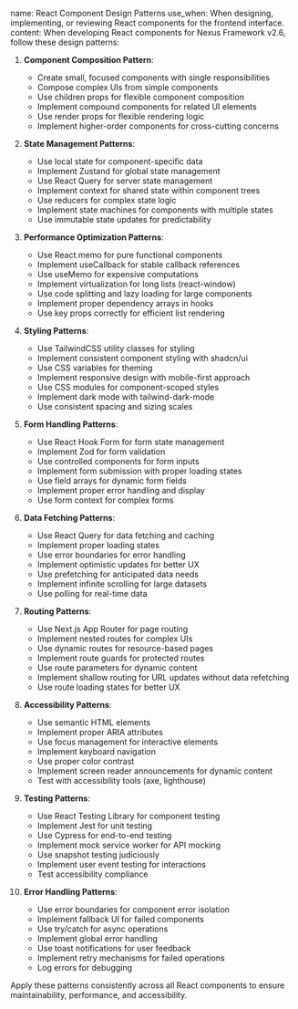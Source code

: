 name: React Component Design Patterns
use_when: When designing, implementing, or reviewing React components for the frontend interface.
content: 
When developing React components for Nexus Framework v2.6, follow these design patterns:

1. **Component Composition Pattern**:
   - Create small, focused components with single responsibilities
   - Compose complex UIs from simple components
   - Use children props for flexible component composition
   - Implement compound components for related UI elements
   - Use render props for flexible rendering logic
   - Implement higher-order components for cross-cutting concerns

2. **State Management Patterns**:
   - Use local state for component-specific data
   - Implement Zustand for global state management
   - Use React Query for server state management
   - Implement context for shared state within component trees
   - Use reducers for complex state logic
   - Implement state machines for components with multiple states
   - Use immutable state updates for predictability

3. **Performance Optimization Patterns**:
   - Use React.memo for pure functional components
   - Implement useCallback for stable callback references
   - Use useMemo for expensive computations
   - Implement virtualization for long lists (react-window)
   - Use code splitting and lazy loading for large components
   - Implement proper dependency arrays in hooks
   - Use key props correctly for efficient list rendering

4. **Styling Patterns**:
   - Use TailwindCSS utility classes for styling
   - Implement consistent component styling with shadcn/ui
   - Use CSS variables for theming
   - Implement responsive design with mobile-first approach
   - Use CSS modules for component-scoped styles
   - Implement dark mode with tailwind-dark-mode
   - Use consistent spacing and sizing scales

5. **Form Handling Patterns**:
   - Use React Hook Form for form state management
   - Implement Zod for form validation
   - Use controlled components for form inputs
   - Implement form submission with proper loading states
   - Use field arrays for dynamic form fields
   - Implement proper error handling and display
   - Use form context for complex forms

6. **Data Fetching Patterns**:
   - Use React Query for data fetching and caching
   - Implement proper loading states
   - Use error boundaries for error handling
   - Implement optimistic updates for better UX
   - Use prefetching for anticipated data needs
   - Implement infinite scrolling for large datasets
   - Use polling for real-time data

7. **Routing Patterns**:
   - Use Next.js App Router for page routing
   - Implement nested routes for complex UIs
   - Use dynamic routes for resource-based pages
   - Implement route guards for protected routes
   - Use route parameters for dynamic content
   - Implement shallow routing for URL updates without data refetching
   - Use route loading states for better UX

8. **Accessibility Patterns**:
   - Use semantic HTML elements
   - Implement proper ARIA attributes
   - Use focus management for interactive elements
   - Implement keyboard navigation
   - Use proper color contrast
   - Implement screen reader announcements for dynamic content
   - Test with accessibility tools (axe, lighthouse)

9. **Testing Patterns**:
   - Use React Testing Library for component testing
   - Implement Jest for unit testing
   - Use Cypress for end-to-end testing
   - Implement mock service worker for API mocking
   - Use snapshot testing judiciously
   - Implement user event testing for interactions
   - Test accessibility compliance

10. **Error Handling Patterns**:
    - Use error boundaries for component error isolation
    - Implement fallback UI for failed components
    - Use try/catch for async operations
    - Implement global error handling
    - Use toast notifications for user feedback
    - Implement retry mechanisms for failed operations
    - Log errors for debugging

Apply these patterns consistently across all React components to ensure maintainability, performance, and accessibility.
